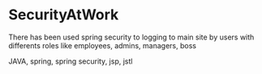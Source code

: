 # SecurityAtWork

There has been used spring security to logging to main site by users with differents roles like employees, admins, managers, boss

JAVA, spring, spring security, jsp, jstl
